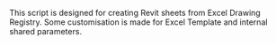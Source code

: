 This script is designed for creating Revit sheets from Excel Drawing Registry.
Some customisation is made for Excel Template and internal shared parameters.
